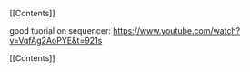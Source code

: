 [[Contents]]

good tuorial on sequencer:
https://www.youtube.com/watch?v=VqfAg2AoPYE&t=921s

[[Contents]]